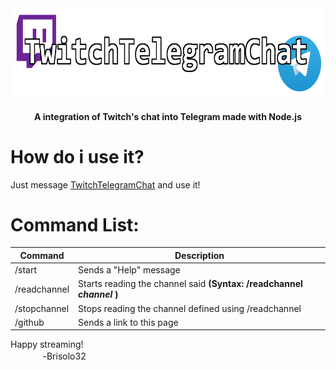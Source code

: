 <div align='center'>
  <img height='142' width='650' src='./assets/TTCBanner.png'>  
</div>
<h4 align='center'>A integration of Twitch's chat into Telegram made with Node.js</h4>

# How do i use it?

Just message [TwitchTelegramChat](t.me/twitelchat_bot) and use it!

# Command List:

| Command | Description |
| ----------- | ----------- |
| /start | Sends a "Help" message |
| /readchannel | Starts reading the channel said **(Syntax: /readchannel *channel* )** |
| /stopchannel | Stops reading the channel defined using /readchannel |
| /github | Sends a link to this page |

Happy streaming!
<br>ㅤㅤㅤㅤ-Brisolo32
